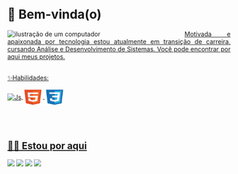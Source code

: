 <div>
<background-color: "#fcb3bc"/>
<h1>🦄 Bem-vinda(o)</h1>
 <div>
   <a href="https://github.com/lofelippes">
   <img src="https://img.freepik.com/premium-photo/cute-laptop-drawing-design-good-social-media-presentations-more_881317-607.jpg" alt="ilustração de um computador" min-width="300px" max-width="300px" width="400px" align="left" >
 </div>
  <div>
   <p align="justify">Motivada e apaixonada por tecnologia estou atualmente em transição de carreira, cursando Análise e Desenvolvimento de Sistemas.
   Você pode encontrar por aqui meus projetos.
   </p>
 </div>

<div style="display: inline_block"><br/>
   ✨Habilidades:
 <br/>
 <br/>
  <img align="center" alt="Js" height="35" width="45" src="https://cdn.jsdelivr.net/gh/devicons/devicon@latest/icons/javascript/javascript-original.svg"/>
  <img align="center" alt="HTML" height="35" width="45" src="https://raw.githubusercontent.com/devicons/devicon/master/icons/html5/html5-original.svg"/>
  <img align="center" alt="CSS" height="35" width="45" src="https://raw.githubusercontent.com/devicons/devicon/master/icons/css3/css3-original.svg"/>
</div>

<br/>
<br/>
<br/>

<h2>🐦‍🔥 Estou por aqui</h2>
<div> 
  <a href="https://instagram.com/lofelippes" target="_blank"><img src="https://img.shields.io/badge/-Instagram-%23E4405F?style=for-the-badge&logo=instagram&logoColor=white" target="_blank"></a>
  <a href="" target="_blank"><img src="https://img.shields.io/badge/Discord-7289DA?style=for-the-badge&logo=discord&logoColor=white" target="_blank"></a> 
  <a href = "mailto:lorrainefelippe@hotmail.com" target="_blank"><img src="https://img.shields.io/badge/-Gmail-%23333?style=for-the-badge&logo=gmail&logoColor=white" target="_blank"></a>
  <a href="https://www.linkedin.com/in/lorrainefelippe" target="_blank"><img src="https://img.shields.io/badge/-LinkedIn-%230077B5?style=for-the-badge&logo=linkedin&logoColor=white" target="_blank"></a>
</div>
</div>
